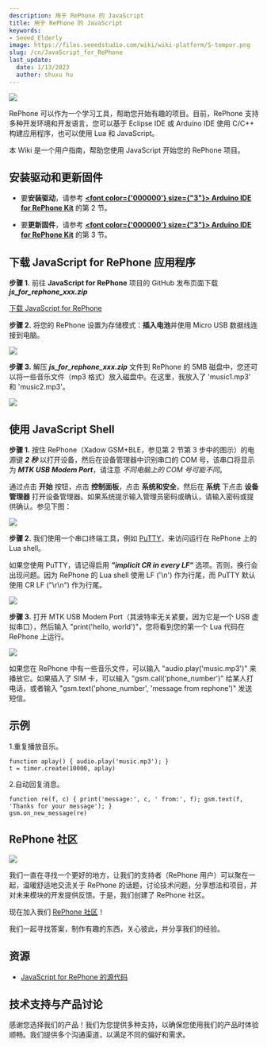 ```yaml
---
description: 用于 RePhone 的 JavaScript
title: 用于 RePhone 的 JavaScript
keywords:
- Seeed_Elderly
image: https://files.seeedstudio.com/wiki/wiki-platform/S-tempor.png
slug: /cn/JavaScript_for_RePhone
last_update:
  date: 1/13/2023
  author: shuxu hu
---
```


![](https://files.seeedstudio.com/wiki/JavaScript_for_RePhone/img/Xadow_GSMPlusBLE_pingguo.JPG)

RePhone 可以作为一个学习工具，帮助您开始有趣的项目。目前，RePhone 支持多种开发环境和开发语言，您可以基于 Eclipse IDE 或 Arduino IDE 使用 C/C++ 构建应用程序，也可以使用 Lua 和 JavaScript。

本 Wiki 是一个用户指南，帮助您使用 JavaScript 开始您的 RePhone 项目。

安装驱动和更新固件
----------------------------------

- 要**安装驱动**，请参考 **<a href="/cn/JavaScript_for_RePhone" ><span><font color={'000000'} size={"3"}> Arduino IDE for RePhone Kit</font></span></a>** 的第 2 节。

- 要**更新固件**，请参考 **<a href="/cn/JavaScript_for_RePhone" ><span><font color={'000000'} size={"3"}> Arduino IDE for RePhone Kit</font></span></a>** 的第 3 节。

下载 JavaScript for RePhone 应用程序
-------------------------------------------

**步骤 1.** 前往 **JavaScript for RePhone** 项目的 GitHub 发布页面下载 ***js_for_rephone_xxx.zip***

[下载 JavaScript for RePhone](https://github.com/Seeed-Studio/JavaScript_for_RePhone/releases)

**步骤 2.** 将您的 RePhone 设置为存储模式：**插入电池**并使用 Micro USB 数据线连接到电脑。

![](https://files.seeedstudio.com/wiki/JavaScript_for_RePhone/img/Connect_Xadow_GSMPlusBLE_to_PC.png)

**步骤 3.** 解压 ***js_for_rephone_xxx.zip*** 文件到 RePhone 的 5MB 磁盘中，您还可以将一些音乐文件（mp3 格式）放入磁盘中。在这里，我放入了 'music1.mp3' 和 'music2.mp3'。

![](https://files.seeedstudio.com/wiki/JavaScript_for_RePhone/img/Lua_1.png)

使用 JavaScript Shell
--------------------

**步骤 1.** 按住 RePhone（Xadow GSM+BLE，参见第 2 节第 3 步中的图示）的电源键 ***2 秒*** 以打开设备，然后在设备管理器中识别串口的 COM 号，该串口将显示为 ***MTK USB Modem Port***，请注意 *不同电脑上的 COM 号可能不同*。

通过点击 **开始** 按钮，点击 **控制面板**，点击 **系统和安全**，然后在 **系统** 下点击 **设备管理器** 打开设备管理器。如果系统提示输入管理员密码或确认，请输入密码或提供确认。参见下图：

![](https://files.seeedstudio.com/wiki/JavaScript_for_RePhone/img/Check_ports.png)

**步骤 2.** 我们使用一个串口终端工具，例如 [PuTTY](http://www.chiark.greenend.org.uk/~sgtatham/putty/download.html)，来访问运行在 RePhone 上的 Lua shell。

如果您使用 PuTTY，请记得启用 ***"implicit CR in every LF"*** 选项。否则，换行会出现问题。因为 RePhone 的 Lua shell 使用 LF ('\n') 作为行尾，而 PuTTY 默认使用 CR LF ("\r\n") 作为行尾。

![](https://files.seeedstudio.com/wiki/JavaScript_for_RePhone/img/Putty_EOL.png)

**步骤 3.** 打开 MTK USB Modem Port（其波特率无关紧要，因为它是一个 USB 虚拟串口），然后输入 "print('hello, world')"，您将看到您的第一个 Lua 代码在 RePhone 上运行。

![](https://files.seeedstudio.com/wiki/JavaScript_for_RePhone/img/RePhone_Lua_Shell.png)

如果您在 RePhone 中有一些音乐文件，可以输入 "audio.play('music.mp3')" 来播放它。如果插入了 SIM 卡，可以输入 "gsm.call('phone_number')" 给某人打电话，或者输入 "gsm.text('phone_number', 'message from rephone')" 发送短信。

示例
--------

1.重复播放音乐。

```
function aplay() { audio.play('music.mp3'); }
t = timer.create(10000, aplay)
```

2.自动回复消息。

```
function re(f, c) { print('message:', c, ' from:', f); gsm.text(f, 'Thanks for your message'); }
gsm.on_new_message(re)
```

RePhone 社区
-----------------

[![](https://files.seeedstudio.com/wiki/JavaScript_for_RePhone/img/RePhone_Community-2.png)](https://community.seeedstudio.com/discover.html?t=RePhone)

我们一直在寻找一个更好的地方，让我们的支持者（RePhone 用户）可以聚在一起，温暖舒适地交流关于 RePhone 的话题，讨论技术问题，分享想法和项目，并对未来模块的开发提供反馈。于是，我们创建了 RePhone 社区。

现在加入我们 [RePhone 社区](https://community.seeedstudio.com/discover.html?t=RePhone)！

我们一起寻找答案，制作有趣的东西，关心彼此，并分享我们的经验。

资源
---------

- [JavaScript for RePhone 的源代码](https://github.com/Seeed-Studio/JavaScript_for_RePhone)

<!-- 此 Markdown 文件来源于 https://www.seeedstudio.com/wiki/JavaScript_for_RePhone -->

## 技术支持与产品讨论

感谢您选择我们的产品！我们为您提供多种支持，以确保您使用我们的产品时体验顺畅。我们提供多个沟通渠道，以满足不同的偏好和需求。

<div class="button_tech_support_container">
<a href="https://forum.seeedstudio.com/" class="button_forum"></a> 
<a href="https://www.seeedstudio.com/contacts" class="button_email"></a>
</div>

<div class="button_tech_support_container">
<a href="https://discord.gg/eWkprNDMU7" class="button_discord"></a> 
<a href="https://github.com/Seeed-Studio/wiki-documents/discussions/69" class="button_discussion"></a>
</div>